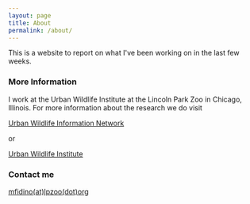 ```yaml
---
layout: page
title: About
permalink: /about/
---
```


This is a website to report on what I've been working on in the last few weeks.

### More Information

I work at the Urban Wildlife Institute at the Lincoln Park Zoo in Chicago, Illinois. For more information about the research we do visit 

[Urban Wildlife Information Network](https://urbanwildlifeinfo.org)

or

[Urban Wildlife Institute](https://lpzoo.org/urban-wildlife-institute)

### Contact me

[mfidino(at)lpzoo(dot)org](mailto:mfidino@lpzoo.org)